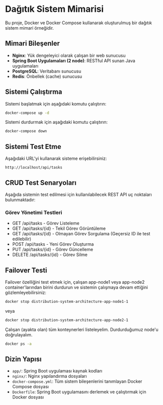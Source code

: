 # Dağıtık Sistem Mimarisi

Bu proje, Docker ve Docker Compose kullanarak oluşturulmuş bir dağıtık sistem mimari örneğidir.

## Mimari Bileşenler

- **Nginx**: Yük dengeleyici olarak çalışan bir web sunucusu
- **Spring Boot Uygulamaları (2 node)**: RESTful API sunan Java uygulamaları
- **PostgreSQL**: Veritabanı sunucusu
- **Redis**: Önbellek (cache) sunucusu

## Sistemi Çalıştırma

Sistemi başlatmak için aşağıdaki komutu çalıştırın:

```bash
docker-compose up -d
```

Sistemi durdurmak için aşağıdaki komutu çalıştırın:

```bash
docker-compose down
```

## Sistemi Test Etme

Aşağıdaki URL'yi kullanarak sisteme erişebilirsiniz:

```
http://localhost/api/tasks
```

## CRUD Test Senaryoları
Aşağıda sistemin test edilmesi için kullanılabilecek REST API uç noktaları bulunmaktadır:

### Görev Yönetimi Testleri

- GET /api/tasks - Görev Listeleme
- GET /api/tasks/{id} - Tekil Görev Görüntüleme
- GET /api/tasks/{id} - Olmayan Görev Sorgulama (Geçersiz ID ile test edilebilir)
- POST /api/tasks - Yeni Görev Oluşturma
- PUT /api/tasks/{id} - Görev Güncelleme
- DELETE /api/tasks/{id} - Görev Silme

## Failover Testi

Failover özelliğini test etmek için, çalışan app-node1 veya app-node2 container'larından birini durdurun ve sistemin çalışmaya devam ettiğini gözlemleyebilirsiniz:

```bash
docker stop distribution-system-architecture-app-node1-1
```

veya 

```bash
docker stop distribution-system-architecture-app-node2-1
```

Çalışan (ayakta olan) tüm konteynerleri listeleyelim. Durdurduğumuz node'u doğrulayalım.

```bash
docker ps -a
```

## Dizin Yapısı

- `app/`: Spring Boot uygulaması kaynak kodları
- `nginx/`: Nginx yapılandırma dosyaları
- `docker-compose.yml`: Tüm sistem bileşenlerini tanımlayan Docker Compose dosyası
- `Dockerfile`: Spring Boot uygulamasını derlemek ve çalıştırmak için Docker dosyası